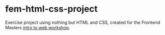 # fem-html-css-project
Exercise project using nothing but HTML and CSS, created for the Frontend Masters [intro to web workshop](https://btholt.github.io/intro-to-web-dev-v2/project-html-css).


